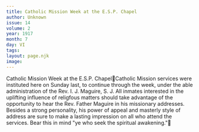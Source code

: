 ```yaml
---
title: Catholic Mission Week at the E.S.P. Chapel
author: Unknown
issue: 14
volume: 2
year: 1917
month: 7
day: VI
tags:
layout: page.njk
image:
---
```

Catholic Mission Week at the E.S.P. ChapelCatholic Mission services were instituted here on Sunday last, to continue through the week, under the able administration of the Rev. I. J. Maguire, S. J. All inmates interested in the uplifting influence of religfous matters should take advantage of the opportunity to hear the Rev. Father Maguire in his missionary addresses. Besides a strong personality, his power of appeal and masterly style of address are sure to make a lasting impression on all who attend the services. Bear this in mind "ye who seek the spiritual awakening."
